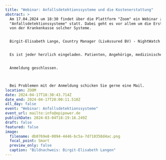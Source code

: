 ```yaml
---
title: "Webinar: Anfallsdetektionssysteme und die Kostenerstattung"
abstract: >
  Am 17.04.2024 um 18:30 findet über die Plattform "Zoom" ein Webinar zum Thema
  "Anfallsdetektionssysteme" statt. Dabei geht es vor allem um die Erstattung
  von der Krankenkasse solcher Systeme.


  Birgit-Elisabeth Lange, Country Manager (LivAssured BV) - NightWatch wird dieses Webinar halten.


  Es ist jeder herzlich eingeladen. Patienten, Angehörige, medizinisches Fachpersonal, Interessierte, etc.


  Anmeldung geschlossen.



  Bei Problemen mit der Anmeldung schicken Sie gerne eine Mail.
location: ZOOM
date: 2024-04-17T18:30:43.714Z
date_end: 2024-04-17T20:00:11.510Z
all_day: false
event: "Webinar: Anfallsdetektionssysteme"
event_url: mailto:info@epipower.de
publishDate: 2024-03-04T18:19:16.249Z
draft: false
featured: false
image:
  filename: db0769e8-0094-4446-bc5a-7d710358d4ac.png
  focal_point: Smart
  preview_only: false
  caption: "Bildnachweis: Birgit-Elisabeth Langen"
---
```

